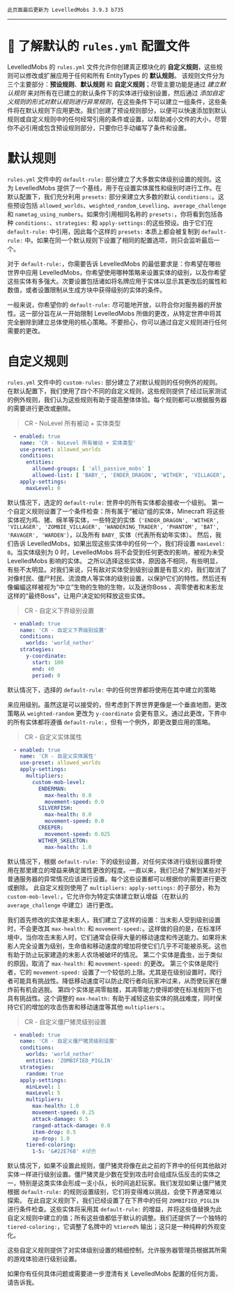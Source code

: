 ```
此页面最后更新为 LevelledMobs 3.9.3 b735
```

***

# 📃 了解默认的 `rules.yml` 配置文件

LevelledMobs 的 `rules.yml` 文件允许你创建真正模块化的 **自定义规则**，这些规则可以修改或扩展应用于任何和所有 EntityTypes 的 **默认规则**。
该规则文件分为三个主要部分：**预设规则**、**默认规则** 和 **自定义规则**；尽管主要功能是通过 _建立默认规则_ 来对所有在已建立的默认条件下的实体进行级别设置，然后通过 _添加自定义规则的形式对默认规则进行异常规则_，在这些条件下可以建立一组条件，这些条件将在默认规则下应用更改。我们创建了预设规则部分，以便可以快速添加到默认规则或自定义规则中的任何经常引用的条件或设置，以帮助减小文件的大小，尽管你不必引用或包含预设规则部分，只要你已手动编写了条件和设置。

# 默认规则
`rules.yml` 文件中的 `default-rule:` 部分建立了大多数实体级别设置的规则。这为 LevelledMobs 提供了一个基线，用于在设置实体属性和级别时进行工作。在默认配置下，我们充分利用 `presets:` 部分来建立大多数的默认 `conditions:`。这些预设包括 `allowed_worlds`、`weighted_random_Levelling`、`average_challenge` 和 `nametag_using_numbers`。如果你引用相同名称的 `presets:`，你将看到包括各种 `conditions:`、`strategies:` 和 `apply-settings:`的这些预设。由于它们在 `default-rule:` 中引用，因此每个这样的 `presets:` 本质上都会被复制到 `default-rule:` 中。如果在同一个默认规则下设置了相同的配置选项，则只会监听最后一个。

对于 `default-rule:`，你需要告诉 LevelledMobs 的最低要求是：你希望在哪些世界中应用 LevelledMobs，你希望使用哪种策略来设置实体的级别，以及你希望这些实体有多强大。次要设置包括诸如将名牌应用于实体以显示其更改后的属性和数值，或者设置限制从生成方块中获得级别的实体的条件。

一般来说，你希望你的 `default-rule:` 尽可能地开放，以符合你对服务器的开放性。这一部分旨在从一开始限制 LevelledMobs 所做的更改，从特定世界中将其完全删除到建立总体使用的核心策略。不要担心，你可以通过自定义规则进行任何需要的更改。

# 自定义规则
`rules.yml` 文件中的 `custom-rules:` 部分建立了对默认规则的任何例外的规则。在默认配置下，我们使用了四个不同的自定义规则，这些规则提供了经过玩家测试的例外规则，我们认为这些规则有助于提高整体体验。每个规则都可以根据服务器的需要进行更改或删除。

> CR - NoLevel 所有被动 + 实体类型
```yaml
  - enabled: true
    name: 'CR - NoLevel 所有被动 + 实体类型'
    use-preset: allowed_worlds
    conditions:
      entities:
        allowed-groups: [ 'all_passive_mobs' ]
        allowed-list: [ 'BABY_', 'ENDER_DRAGON', 'WITHER', 'VILLAGER', 'ZOMBIE_VILLAGER', 'WANDERING_TRADER', 'PHANTOM', 'BAT', 'RAVAGER', 'WARDEN' ]
    apply-settings:
      maxLevel: 0
```
默认情况下，选定的 `default-rule:` 世界中的所有实体都会接收一个级别。
第一个自定义规则设置了一个条件检查：所有属于“被动”组的实体，Minecraft 将这些实体视为鸡、猪、绵羊等实体，一些特定的实体（`'ENDER_DRAGON', 'WITHER', 'VILLAGER', 'ZOMBIE_VILLAGER', 'WANDERING_TRADER', 'PHANTOM', 'BAT', 'RAVAGER', 'WARDEN'`），以及所有 `BABY_` 实体（代表所有幼年实体）。
然后，我们告诉 LevelledMobs，如果出现这些实体中的任何一个，我们将设置 `maxLevel: 0`。当实体级别为 0 时，LevelledMobs 将不会受到任何更改的影响，被视为未受 LevelledMobs 影响的实体。
之所以选择这些实体，原因各不相同，有些明显，有些不太明显。对我们来说，只有敌对实体受到级别设置是有意义的，我们取消了对像村民、僵尸村民、流浪商人等实体的级别设置，以保护它们的特性。然后还有像蝙蝠这样被视为“中立”生物的生物的生物，以及迷你Boss 、凋零使者和末影龙这样的“最终Boss”，让用户决定如何释放这些实体。

> CR - 自定义下界级别设置
```yaml
  - enabled: true
    name: 'CR - 自定义下界级别设置'
    conditions:
      worlds: 'world_nether'
    strategies:
      y-coordinate:
        start: 100
        end: 40
        period: 0
```
默认情况下，选择的 `default-rule:` 中的任何世界都将使用在其中建立的策略

来应用级别。虽然这是可以接受的，但考虑到下界世界更像是一个垂直地图，更改策略从 `weighted-random` 更改为 `y-coordinate` 会更有意义。通过此更改，下界中的所有实体都将遵循 `default-rule:`，但有一个例外，即更改要应用的策略。

> CR - 自定义实体属性
```yaml
  - enabled: true
    name: 'CR - 自定义实体属性'
    use-preset: allowed_worlds
    apply-settings:
      multipliers:
        custom-mob-level:
          ENDERMAN:
            max-health: 0.0
            movement-speed: 0.0
          SILVERFISH:
            max-health: 0.0
            movement-speed: 0.0
          CREEPER:
            movement-speed: 0.025
          WITHER_SKELETON:
            max-health: 1.0
```
默认情况下，根据 `default-rule:` 下的级别设置，对任何实体进行级别设置将使用在那里建立的增益来确定属性更改的程度。一直以来，我们已经了解到某些对于普通服务器的异常情况应该进行设置。每个这些设置都可以根据你的需要进行更改或删除。
此自定义规则使用了 `multipliers:` `apply-settings:` 的子部分，称为 `custom-mob-level:`，它允许你为特定实体建立默认增益（在默认的 `average_challenge` 中建立）进行更改。

我们首先修改的实体是末影人，我们建立了这样的设置：当末影人受到级别设置时，不会更改其 `max-health:` 和 `movement-speed:`。这样做的目的是，在标准环境中，当你攻击末影人时，它们通常会获得大量的移动速度和传送能力。如果将末影人完全设置为级别，生命值和移动速度的增加将使它们几乎不可能被杀死。这也有助于防止玩家建造的末影人农场被破坏的情况。
第二个实体是蠹虫，出于类似的原因，取消了 `max-health:` 和 `movement-speed:` 的更改。
第三个实体是爬行者，它的 `movement-speed:` 设置了一个较低的上限。尤其是在级别设置时，爬行者可能具有挑战性。降低移动速度可以防止爬行者向玩家冲过来，从而使玩家在爆炸前有机会逃脱。
第四个实体是凋零骷髅，其凋零能力使得即使在标准规则下也具有挑战性。这个调整的 `max-health:` 有助于减轻这些实体的挑战难度，同时保持它们的增加的攻击伤害和移动速度等其他 `multipliers:`。

> CR - 自定义僵尸猪灵级别设置
```yaml
  - enabled: true
    name: 'CR - 自定义僵尸猪灵级别设置'
    conditions:
      worlds: 'world_nether'
      entities: 'ZOMBIFIED_PIGLIN'
    strategies:
      random: true
    apply-settings:
      minLevel: 1
      maxLevel: 5
      multipliers:
        max-health: 1.0
        movement-speed: 0.25
        attack-damage: 0.5
        ranged-attack-damage: 0.0
        item-drop: 0.5
        xp-drop: 1.0
      tiered-coloring:
        1-5: '&#22E76B' #绿色
```
默认情况下，如果不设置此规则，僵尸猪灵将像在此之前的下界中的任何其他敌对实体一样进行级别设置。僵尸猪灵是少数在受到攻击时会组成队伍反击的实体之一，特别是这类实体会形成一支小队，长时间追赶玩家。我们发现如果让僵尸猪灵根据 `default-rule:` 的规则设置级别，它们将变得难以挑战，会使下界通常难以探索。
在此自定义规则下，我们已经设置了在下界中的任何 `ZOMBIFIED_PIGLIN` 进行条件检查。这些实体将采用其 `default-rule:` 的增益，并将这些值替换为此自定义规则中建立的值；所有这些值都低于默认的调整。我们还提供了一个独特的 `tiered-coloring:`，它调整了名牌中的 `%tiered%` 输出；这只是一种纯粹的外观变化。

这些自定义规则提供了对实体级别设置的精细控制，允许服务器管理员根据其所需的游戏体验进行级别设置。

如果你有任何具体问题或需要进一步澄清有关 LevelledMobs 配置的任何方面，请告诉我。